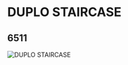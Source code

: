 # DUPLO STAIRCASE
## 6511
![DUPLO STAIRCASE](https://lc-www-live-s.legocdn.com/media/bricks/5/2/4112068.jpg)